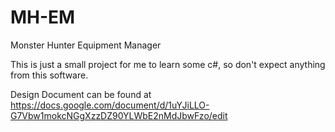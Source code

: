 MH-EM
=====

Monster Hunter Equipment Manager

This is just a small project for me to learn some c#, so don't expect anything from this software.

Design Document can be found at https://docs.google.com/document/d/1uYJiLLO-G7Vbw1mokcNGgXzzDZ90YLWbE2nMdJbwFzo/edit

